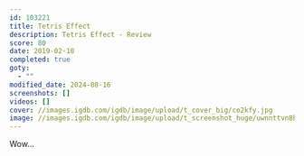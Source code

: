 ```yaml
---
id: 103221
title: Tetris Effect
description: Tetris Effect - Review
score: 80
date: 2019-02-10
completed: true
goty:
  - ""
modified_date: 2024-08-16
screenshots: []
videos: []
cover: //images.igdb.com/igdb/image/upload/t_cover_big/co2kfy.jpg
image: //images.igdb.com/igdb/image/upload/t_screenshot_huge/uwnnttvn8hn7t7oldvze.jpg
---
```

Wow...